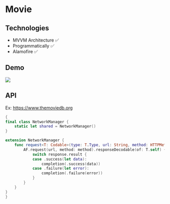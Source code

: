 
<h1>Movie</h1> 

## Technologies
+ MVVM Architecture ✅ 
+ Programmatically ✅
+ Alamofire ✅


## Demo

![](https://media.giphy.com/media/v1.Y2lkPTc5MGI3NjExNjI1MjA1NGM3NWFkODg4MDJmMDA0ODA1NzdiNDhmZDNhMWI2Y2Q1YSZjdD1n/fLCkn1zclOcbFhxeMq/giphy.gif) 


## API

Ex: https://www.themoviedb.org

```` swift
{
final class NetworkManager {
    static let shared = NetworkManager()
}

extension NetworkManager {
    func request<T: Codable>(type: T.Type, url: String, method: HTTPMethod, completion: @escaping ((Result<T, AFError>) -> ())) {
        AF.request(url, method: method).responseDecodable(of: T.self) { response in
            switch response.result {
            case .success(let data):
                completion(.success(data))
            case .failure(let error):
                completion(.failure(error))
            }
        }
    }
}
}
````
